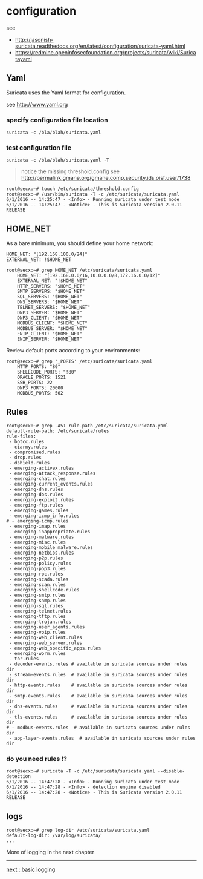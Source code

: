 # configuration

see
 * http://jasonish-suricata.readthedocs.org/en/latest/configuration/suricata-yaml.html
 * https://redmine.openinfosecfoundation.org/projects/suricata/wiki/Suricatayaml

## Yaml

Suricata uses the Yaml format for configuration.

see http://www.yaml.org

### specify configuration file location

```
suricata -c /bla/blah/suricata.yaml
```

### test configuration file

```
suricata -c /bla/blah/suricata.yaml -T
```
> notice the missing threshold.config
> see http://permalink.gmane.org/gmane.comp.security.ids.oisf.user/1738

```
root@secx:~# touch /etc/suricata/threshold.config
root@secx:~# /usr/bin/suricata -T -c /etc/suricata/suricata.yaml
6/1/2016 -- 14:25:47 - <Info> - Running suricata under test mode
6/1/2016 -- 14:25:47 - <Notice> - This is Suricata version 2.0.11 RELEASE
```

## HOME_NET

As a bare minimum, you should define your home network:
```
HOME_NET: "[192.168.100.0/24]"
EXTERNAL_NET: !$HOME_NET
```
```
root@secx:~# grep HOME_NET /etc/suricata/suricata.yaml
    HOME_NET: "[192.168.0.0/16,10.0.0.0/8,172.16.0.0/12]"
    EXTERNAL_NET: "!$HOME_NET"
    HTTP_SERVERS: "$HOME_NET"
    SMTP_SERVERS: "$HOME_NET"
    SQL_SERVERS: "$HOME_NET"
    DNS_SERVERS: "$HOME_NET"
    TELNET_SERVERS: "$HOME_NET"
    DNP3_SERVER: "$HOME_NET"
    DNP3_CLIENT: "$HOME_NET"
    MODBUS_CLIENT: "$HOME_NET"
    MODBUS_SERVER: "$HOME_NET"
    ENIP_CLIENT: "$HOME_NET"
    ENIP_SERVER: "$HOME_NET"
```

Review default ports according to your environments:
```
root@secx:~# grep '_PORTS' /etc/suricata/suricata.yaml 
    HTTP_PORTS: "80"
    SHELLCODE_PORTS: "!80"
    ORACLE_PORTS: 1521
    SSH_PORTS: 22
    DNP3_PORTS: 20000
    MODBUS_PORTS: 502
```

## Rules

```
root@secx:~# grep -A51 rule-path /etc/suricata/suricata.yaml
default-rule-path: /etc/suricata/rules
rule-files:
 - botcc.rules
 - ciarmy.rules
 - compromised.rules
 - drop.rules
 - dshield.rules
 - emerging-activex.rules
 - emerging-attack_response.rules
 - emerging-chat.rules
 - emerging-current_events.rules
 - emerging-dns.rules
 - emerging-dos.rules
 - emerging-exploit.rules
 - emerging-ftp.rules
 - emerging-games.rules
 - emerging-icmp_info.rules
# - emerging-icmp.rules
 - emerging-imap.rules
 - emerging-inappropriate.rules
 - emerging-malware.rules
 - emerging-misc.rules
 - emerging-mobile_malware.rules
 - emerging-netbios.rules
 - emerging-p2p.rules
 - emerging-policy.rules
 - emerging-pop3.rules
 - emerging-rpc.rules
 - emerging-scada.rules
 - emerging-scan.rules
 - emerging-shellcode.rules
 - emerging-smtp.rules
 - emerging-snmp.rules
 - emerging-sql.rules
 - emerging-telnet.rules
 - emerging-tftp.rules
 - emerging-trojan.rules
 - emerging-user_agents.rules
 - emerging-voip.rules
 - emerging-web_client.rules
 - emerging-web_server.rules
 - emerging-web_specific_apps.rules
 - emerging-worm.rules
 - tor.rules
 - decoder-events.rules # available in suricata sources under rules dir
 - stream-events.rules  # available in suricata sources under rules dir
 - http-events.rules    # available in suricata sources under rules dir
 - smtp-events.rules    # available in suricata sources under rules dir
 - dns-events.rules     # available in suricata sources under rules dir
 - tls-events.rules     # available in suricata sources under rules dir
# - modbus-events.rules  # available in suricata sources under rules dir
 - app-layer-events.rules  # available in suricata sources under rules dir
```



### do you need rules !?

```
root@secx:~# suricata -T -c /etc/suricata/suricata.yaml --disable-detection
6/1/2016 -- 14:47:28 - <Info> - Running suricata under test mode
6/1/2016 -- 14:47:28 - <Info> - detection engine disabled
6/1/2016 -- 14:47:28 - <Notice> - This is Suricata version 2.0.11 RELEASE
```


## logs

```
root@secx:~# grep log-dir /etc/suricata/suricata.yaml
default-log-dir: /var/log/suricata/
...
```

More of logging in the next chapter

----

[next : basic logging](/suricata/day_intro/BasicLogging.md)
